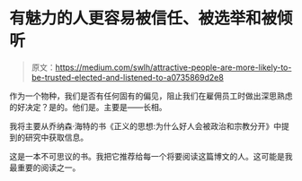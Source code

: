# 有魅力的人更容易被信任、被选举和被倾听

> 原文：<https://medium.com/swlh/attractive-people-are-more-likely-to-be-trusted-elected-and-listened-to-a0735869d2e8>

作为一个物种，我们是否有任何固有的偏见，阻止我们在雇佣员工时做出深思熟虑的好决定？是的。他们是。主要是——长相。

我将主要从乔纳森·海特的书《正义的思想:为什么好人会被政治和宗教分开》中提到的研究中获取信息。

这是一本不可思议的书。我把它推荐给每一个将要阅读这篇博文的人。这可能是我最重要的阅读之一。